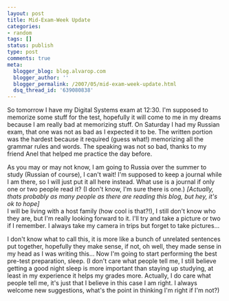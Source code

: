```yaml
---
layout: post
title: Mid-Exam-Week Update
categories:
- random
tags: []
status: publish
type: post
comments: true
meta:
  blogger_blog: blog.alvarop.com
  blogger_author: ''
  blogger_permalink: /2007/05/mid-exam-week-update.html
  dsq_thread_id: '639080838'
---
```

So tomorrow I have my Digital Systems exam at 12:30. I'm supposed to memorize some stuff for the test, hopefully it will come to me in my dreams because I am really bad at memorizing stuff. On Saturday I had my Russian exam, that one was not as bad as I expected it to be. The written portion was the hardest because it required (guess what!) memorizing all the grammar rules and words. The speaking was not so bad, thanks to my friend Anel that helped me practice the day before. 

As you may or may not know, I am going to Russia over the summer to study (Russian of course), I can't wait! I'm supposed to keep a journal while I am there, so I will just put it all here instead. What use is a journal if only one or two people read it? (I don't know, I'm sure there is one.) <em>[Actually, thats probably as many people as there are reading this blog, but hey, it's ok to hope] </em><br />I will be living with a host family (how cool is that?!), I still don't know who they are, but I'm really looking forward to it. I'll try and take a picture or two if I remember. I always take my camera in trips but forget to take pictures...

I don't know what to call this, it is more like a bunch of unrelated sentences put together, hopefully they make sense, if not, oh well, they made sense in my head as I was writing this... Now I'm going to start performing the best pre-test preparation, sleep. (I don't care what people tell me, I still believe getting a good night sleep is more important than staying up studying, at least in my experience it helps my grades more. Actually, I do care what people tell me, it's just that I believe in this case I am right. I always welcome new suggestions, what's the point in thinking I'm right if I'm not?)
